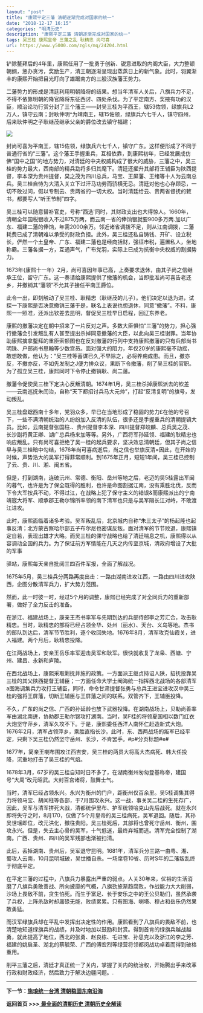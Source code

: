 ```yaml
---
layout: "post"
title: "康熙平定三藩 清朝逐渐完成对国家的统一"
date: "2018-12-17 16:15"
categories: "明清历史"
description: "康熙平定三藩 清朝逐渐完成对国家的统一"
tags: 吴三桂 康熙皇帝 三藩之乱 耿精忠 尚可喜
url: https://www.y5000.com/zgls/mq/24204.html
---
```






铲除鳌拜后的4年里，康熙任用了一批勇于创新、锐意进取的内阁大臣，大力整顿朝纲，惩办贪污，奖励生产，清王朝逐渐呈现出蒸蒸日上的新气象。此时，羽翼渐丰的康熙开始把目光盯向了雄踞南方的三股汉族藩王势力。

二藩势力的形成是清廷利用明朝降将的结果。想当年清军人关后，八旗兵力不足，不得不依靠明朝的降官降将东征西讨、四处杀伐。为了平定南方、奖掖有功的汉臣，顺治论功行赏分封了三个藩王——封吴三桂为平西王，辖53佐领，绿旗兵L2万人，镇守云南；封耿仲明^为靖南王，辖15佐领，绿旗兵六七千人，镇守四州，后来耿仲明之子耿继茂继承父亲的爵位改去镇守福建；

![](https://img.y5000.com/uploads/allimg/170721/8-1FH1150536328.jpg)

封尚可喜为平南王，辖15佐领，绿旗兵六七千人，镇守广东。这样便形成了不同于普通行省的“三藩”。这个藩王手握重兵，互相依靠，到康熙初年，已经发展成仿佛“国中之国”的地方势力，对清廷的中夬权威构成了很大的威胁，三藩之中，吴三桂的势力最大，西南部的精兵勐将多归其麾下。清廷还擢升其部将王辅臣为陕西提督，李本深为贵州提督，旲之茂为四川总兵，马宝、王屏藩、王绪等十人为云南总兵。吴三桂自恃为大清入关立下过汗马功劳而骄横无忌。清廷对他也心存顾忌，一切不敢过问，假以专制云、贵两省的一切大权。当时清廷给云、贵两省督抚的敕书，都要写人“听王节制”四字。

吴三桂可以随意替补官吏，号称“西选'同时，其财政支出也大得惊人。1660年，清朝全年国税银收入不过875万两，而云南一省的俸饷银就要900多万两.加以广东、福建二藩的俸饷，年需2000余万。邻近诸省调拨不足，则从江南调拨，二藩耗费已成了清朝难以承受的财政负担。此外，吴三桂还私自铸钱、开矿、设立税长，俨然一个土皇帝、广东、福建二藩也是经商括财，强征市税，遍置私人，坐地称霸。三藩各据一方，互通声气，广布党羽，实际上巳成为抗衡中央权威的割据势力。

1673年{康熙十一年）2月，尚可喜因年事已高，上奏要求退休，由其子尚之信继承王位，留守广东。这一奏请给康熙提供了撤藩的机会，当即批准尚可喜告老还乡，并撤销其“藩领”不允其子接任平南王爵位。

此令一出，即刻触动了吴三桂、耿精忠（耿继茂的儿子）。他们决定以退为进，试探一下康熙是否决意撤销三藩于是，联名上表说也想退休，同意“撤藩”。不料，康熙一一照准，还派出钦差去昆明，督促吴三桂早日启程，回辽东养老。

康熙的撤藩决定在朝中招来了一片反对之声。多数大臣惧怕“三藩”的势力，担心强行撤藩会引发叛乱有人甚至提出杀掉同意撤藩的大臣，以此向吴三桂谢罪。当年协助康熙擒拿鳌拜的重臣索额图也在反对撤藩的行列中支持康熙撤藩的只有兵部尚书明珠、户部尚书思翰等少数宫员。面对强大的阻力，年仅20岁的康熙毫不动摇，敢想敢做，他认为：“吴三桂等蓄谋已久,不早除之，必将养痈成患。而且，撤亦反，不撤亦反，不如先发制之J便力排众议，果断下令撤藩，削了吴三桂的官职。为了孤立吴三桂，康熙同时下令停止撤销耿、尚二藩。

撤藩令促使吴三桂下定决心反叛清朝。1674年1月，吴三桂杀掉康熙派去的钦差——云南巡抚朱闰治，自称“天下都招讨兵马大元帅”，打起“反清复明”的旗号，发动叛乱。

吴三桂盘踞西南十多年，党羽众多，早巳在当地形成了稳固的势力£在他的号召下，一些不满清朝统治的人纷纷加入反清的队伍，很多还是手握重兵的清朝提镇大员。比如，云南提督张国柱.、贵州提督李本深、四川提督郑蛟麟、总兵吴之茂、长沙副将黄正卿、湖广总兵杨来加等等。另外，广西将军孙延领、福建的耿精忠也响应叛乱。只有尚可喜拒绝了吴一桂的起兵要求，坚决效忠清朝廷，但其子尚之信早与吴三桂暗中勾结，1676年尚可喜病逝后，尚之信也举旗反清=因此，在开始的时候，声势浩大的吴军打得菲常顺利。到1675年正月，短短1年间，吴三桂已控制了云、贵、川、湘、闽五省。

但是，打到湖南，连破沅州、常德、衡阳、岳州等地之后，老迈的旲5桂露出军闽的暮气，也许是为了保全既得的胜利，也许是命图割据江南，没有乘胜北伐，反而下令大军按兵不动，不得过江，在战略上犯了保守主义的错误&而康熙派出的宁南靖宼大将军、顺承郡王勒尔锦所率领的南下清军也只是与吴军隔长江对峙，不敢渡江进攻。

此时，康熙面临着诸多考验。吴军叛乱后，北京城内自称“朱三太子”的杨起隆也起事反清；北方蒙古察哈尔部五子布尔尼也密谋反叛。面对清军的节节败退，康熙镇定自若，表现出雄才大略。而吴三桂的倮守战略也给了清廷喘息之机，康熙得以从容调动全国的兵力。为了保证前方军情能在几天之内传至京城，清政府增设了大批的军事

驿站，康熙每天亲自批阅三四百件军报，全面了解战况。

1675年5月，吴三桂兵分两路再度出击：一路由湖南进攻江西，一路由四川进攻陕西，企图分散清军兵力，扩大势力范围。

然而，此一时彼一时，经过5个月的调整，康熙已经完成了对全同兵力的重新部署，做好了全力反击的准备。

在浙江、福建战场上，康亲王杰书率军与先期到达的兵部侍郎李之芳汇合，攻击耿精忠。当时，耿精忠的部将已经占领金华、处州（丽水）、天台、义乌等地。杰书的部队到达后，清军节节胜利，逐个收回失地。1676年8月，清军攻克仙霞关，进人福建。两个月后，耿精忠投降。

在江两战场上，安亲王岳乐率军迎击吴军和耿军。很快就收复了龙枭、西塘、宁州、建昌、永新和庐陵。

在西北战场上，康熙采取剿抚并施的政策。一方面派王继贞持诏人陕，招抚投靠吴三桂的其父陕西提督王辅臣；一方面任命大学士阉海统一指挥西北战场的各部清军a图海调集兵力攻打王辅臣，同时，命令甘肃提督张勇与总兵王进宝进攻汉中吴三桂的强将王屏藩，切断王辅臣与王屏藩之间的联系。双管齐下，王辅臣投降。

不久，广东的尚之信、广西的孙延龄也放下武器投降。在湖南战场上，贝勒尚善率军由湖北南迸，协助郡王勒尔锦攻打湖南。当时，吴F桂的将领夏国相以数门红衣大炮坚守萍乡，清军久攻不下。于是，康熙委任西洋人南怀仁赶造新式大炮。1676年2月，清军占领萍乡，乘胜直指长沙。此时，东、西两战场的叛军已经平定，只剩下吴三桂仍然坚守岳州、长沙，不肯罢手。#p#分页标题#e#

1677年，简亲王喇布围攻江西吉安，吴三桂的两员大将高大杰病死、韩大任投降，沉重地打击了吴三桂的气焰。

1678年3月，67岁的吴三桂自知时日不多了，在湖南衡州匆匆登基称帝，建国号“大周”改元昭武。大封百宫诸将，鼓舞士气。

当时，清军巳经占领永兴。永兴为衡州的门户，距衡州仅百余里。吴5桂调集其得力将领马宝、胡闻柱等各部，于7月围攻永兴。这一战，事关吴二桂的生死存广，因此，吴军与清军拼死大战，清都统伊里布、护军统领哈克山先后战死。就在永兴即将失守之时，8月170，仅做了5个月皇帝的吴三桂病死，吴军退回。随后，其孙吴世瑶即位，改元洪化，撤往贵阳。吴三桂死后，其部将也曾死守岳州、衡州，围攻永兴。但是，失去主心骨的吴军，十气低迷，最终弃城而逃。清军完全控制了湖南。广西、贵州、四川的吴军残部也渐被扫清。

此后，丢掉湖南、贵州后，吴军退守昆明。1681年，清军兵分三路一由粤、湘、蜀攻人云南，10月昆明城破，吴世播自杀。一场席卷10省、历时S年的二藩叛乱终于彻底平定。

在平定三藩的过程中，八旗兵力暴露出严重的弱点。人关30年来，优裕的生活消磨了八旗兵勇敢善战、所向披靡的气概，八旗劲旅渐趋腐败，作战能力大大削弱，沙场上畏敌不前，贪生怕死。而生于富足、长于安乐之中的王公贝勒们，虽然承袭了兵权，上阵杀敌时却庸碌无能，败绩累累。只有图海、喇塔、穆占和岳乐仍然果敢勇猛。

而汉军绿旗兵却在平乱中发挥出决定性的作用。康熙看到了八旗兵的畏敌不前，也清楚地知道绿旗兵的战绩，并及吋地加以鼓励和封赏。得到首肯的绿旗兵越战越勇，就此提高了地位，西北的张勇、赵良栋、乇进宝、孙思克以及浙江的李之芳、福建的姚启圣、湖北的蔡毓荣、广西的傅宏烈等绿营将领都闵战功卓着而得到破格重用。

削平三藩之后，清廷才真正统一了关内，掌握了关内的统治权，开始腾出手来改革行政和财政经济，然后致力于解决边疆问题。.

* * *

**下一节：[施琅统一台湾 清朝稳固东南沿海](https://www.y5000.com/zgls/mq/24206.html)**

**返回首页 >>>**[ **最全面的清朝历史 清朝历史全解读**](https://www.y5000.com/zgls/mq/24329.html)
